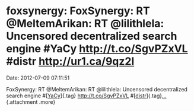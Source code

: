 foxsynergy: FoxSynergy: RT \@MeltemArikan: RT \@lilithlela: Uncensored decentralized search engine \#YaCy http://t.co/SgvPZxVL \#distr http://ur1.ca/9qz2l
==========================================================================================================================================================

Date: 2012-07-09 07:11:51

FoxSynergy: RT \@MeltemArikan: RT \@lilithlela: Uncensored decentralized
search engine \#[[YaCy](http://identi.ca/tag/yacy)]{.tag}
<http://t.co/SgvPZxVL>
\#[[distr](http://identi.ca/tag/distr)]{.tag}[...](http://identi.ca/attachment/72677577 "Show more"){.attachment
.more}
